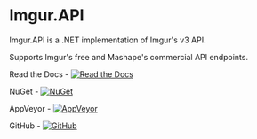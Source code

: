 # Imgur.API
Imgur.API is a .NET implementation of Imgur's v3 API. 

Supports Imgur's free and Mashape's commercial API endpoints.

Read the Docs - [![Read the Docs](https://readthedocs.org/projects/imgurapi/badge/?version=latest)](http://imgurapi.readthedocs.org/en/latest/)

NuGet - [![NuGet](https://img.shields.io/nuget/dt/Imgur.API.svg)](https://www.nuget.org/packages/Imgur.API/)

AppVeyor - [![AppVeyor](https://ci.appveyor.com/api/projects/status/mc9e8obnwqync0ub?svg=true)](https://ci.appveyor.com/project/DamienDennehy/imgur-api)

GitHub - [![GitHub](https://img.shields.io/github/release/DamienDennehy/Imgur.API.svg)](https://github.com/DamienDennehy/Imgur.API)
